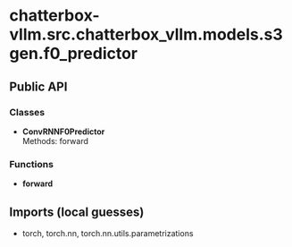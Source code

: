# chatterbox-vllm.src.chatterbox_vllm.models.s3gen.f0_predictor

## Public API

### Classes
- **ConvRNNF0Predictor**  
  Methods: forward

### Functions
- **forward**

## Imports (local guesses)
- torch, torch.nn, torch.nn.utils.parametrizations